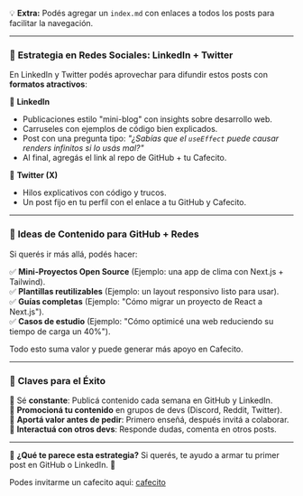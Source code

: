 💡 **Extra:** Podés agregar un `index.md` con enlaces a todos los posts para facilitar la navegación.  

---  

### 🚀 **Estrategia en Redes Sociales: LinkedIn + Twitter**  
En LinkedIn y Twitter podés aprovechar para difundir estos posts con **formatos atractivos**:  

🔹 **LinkedIn**  
- Publicaciones estilo "mini-blog" con insights sobre desarrollo web.  
- Carruseles con ejemplos de código bien explicados.  
- Post con una pregunta tipo: *"¿Sabías que el `useEffect` puede causar renders infinitos si lo usás mal?"*  
- Al final, agregás el link al repo de GitHub + tu Cafecito.  

🔹 **Twitter (X)**  
- Hilos explicativos con código y trucos.  
- Un post fijo en tu perfil con el enlace a tu GitHub y Cafecito.  

---  

### 📌 **Ideas de Contenido para GitHub + Redes**  
Si querés ir más allá, podés hacer:  

✅ **Mini-Proyectos Open Source** (Ejemplo: una app de clima con Next.js + Tailwind).  
✅ **Plantillas reutilizables** (Ejemplo: un layout responsivo listo para usar).  
✅ **Guías completas** (Ejemplo: "Cómo migrar un proyecto de React a Next.js").  
✅ **Casos de estudio** (Ejemplo: "Cómo optimicé una web reduciendo su tiempo de carga un 40%").  

Todo esto suma valor y puede generar más apoyo en Cafecito.  

---  

### 🎯 **Claves para el Éxito**  
🔹 Sé **constante**: Publicá contenido cada semana en GitHub y LinkedIn.  
🔹 **Promocioná tu contenido** en grupos de devs (Discord, Reddit, Twitter).  
🔹 **Aportá valor antes de pedir**: Primero enseñá, después invitá a colaborar.  
🔹 **Interactuá con otros devs**: Responde dudas, comenta en otros posts.  

---  

💬 **¿Qué te parece esta estrategia?** Si querés, te ayudo a armar tu primer post en GitHub o LinkedIn. 🚀

Podes invitarme un cafecito aqui: [cafecito](https://github.com/AlbertCarri/Frontend-tips/blob/main/Hooks/useActionState.md)

